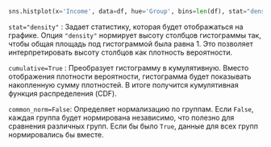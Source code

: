 ```python

sns.histplot(x='Income', data=df, hue='Group', bins=len(df), stat="density", element="step", fill=False, cumulative=True, common_norm=False);

```

`stat="density"` : Задает статистику, которая будет отображаться на графике. Опция `"density"` нормирует высоту столбцов гистограммы так, чтобы общая площадь под гистограммой была равна 1. Это позволяет интерпретировать высоту столбцов как плотность вероятности.

`cumulative=True` : Преобразует гистограмму в кумулятивную. Вместо отображения плотности вероятности, гистограмма будет показывать накопленную сумму плотностей. В итоге получится кумулятивная функция распределения (CDF).

`common_norm=False`: Определяет нормализацию по группам. Если `False`, каждая группа будет нормирована независимо, что полезно для сравнения различных групп. Если бы было `True`, данные для всех групп нормировались бы вместе.


